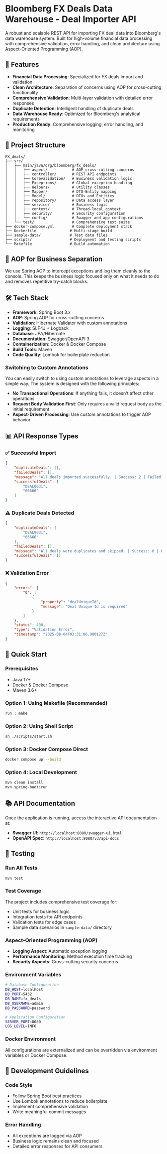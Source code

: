 # Bloomberg FX Deals Data Warehouse - Deal Importer API

A robust and scalable REST API for importing FX deal data into Bloomberg's data warehouse system. Built for high-volume financial data processing with comprehensive validation, error handling, and clean architecture using Aspect-Oriented Programming (AOP).

## 🚀 Features

- **Financial Data Processing**: Specialized for FX deals import and validation
- **Clean Architecture**: Separation of concerns using AOP for cross-cutting functionality
- **Comprehensive Validation**: Multi-layer validation with detailed error responses
- **Duplicate Detection**: Intelligent handling of duplicate deals
- **Data Warehouse Ready**: Optimized for Bloomberg's analytical requirements
- **Production Ready**: Comprehensive logging, error handling, and monitoring

## 📁 Project Structure

```
FX_deals/
├── src/
│   ├── main/java/org/bloomberg/fx_deals/
│   │   ├── aspect/           # AOP cross-cutting concerns
│   │   ├── controller/       # REST API endpoints
│   │   ├── Corevalidation/   # Business validation logic
│   │   ├── Exceptions/       # Global exception handling
│   │   ├── Helpers/          # Utility classes
│   │   ├── Mapper/           # DTO-Entity mapping
│   │   ├── Model/            # DTOs and Entities
│   │   ├── repository/       # Data access layer
│   │   ├── service/          # Business logic
│   │   ├── context/          # Thread-local context
│   │   ├── security/         # Security configuration
│   │   └── config/           # Swagger and app configurations
│   └── test/                 # Comprehensive test suite
├── docker-compose.yml        # Complete deployment stack
├── Dockerfile               # Multi-stage build
├── sample-data/             # Test data files
├── scripts/                 # Deployment and testing scripts
└── Makefile                 # Build automation
```

## 🧠 AOP for Business Separation

We use Spring AOP to intercept exceptions and log them cleanly to the console. This keeps the business logic focused only on what it needs to do and removes repetitive try-catch blocks.

## 🛠️ Tech Stack

- **Framework**: Spring Boot 3.x
- **AOP**: Spring AOP for cross-cutting concerns
- **Validation**: Hibernate Validator with custom annotations
- **Logging**: SLF4J + Logback
- **Database**: JPA/Hibernate
- **Documentation**: Swagger/OpenAPI 3
- **Containerization**: Docker & Docker Compose
- **Build Tools**: Maven
- **Code Quality**: Lombok for boilerplate reduction

### Switching to Custom Annotations

You can easily switch to using custom annotations to leverage aspects in a simple way. The system is designed with the following principles:

- **No Transactional Operations**: If anything fails, it doesn't affect other operations
- **Request Body Validation First**: Only requires a valid request body as the initial requirement
- **Aspect-Driven Processing**: Use custom annotations to trigger AOP behavior


## 📊 API Response Types

### ✅ Successful Import
```json
{
    "duplicateDeals": [],
    "failedDeals": [],
    "message": "All deals imported successfully. | Success: 2 | Failed: 0 | Duplicates: 0",
    "successfulDeals": [
        "DEAL0031",
        "66666"
    ]
}
```

### ⚠️ Duplicate Deals Detected
```json
{
    "duplicateDeals": [
        "DEAL0031",
        "66666"
    ],
    "failedDeals": [],
    "message": "All deals were duplicates and skipped. | Success: 0 | Failed: 0 | Duplicates: 2",
    "successfulDeals": []
}
```

### ❌ Validation Error
```json
{
    "errors": {
        "0": [
            {
                "property": "dealUniqueId",
                "message": "Deal Unique Id is required"
            }
        ]
    },
    "status": 400,
    "type": "Validation Error",
    "timestamp": "2025-08-04T03:31:06.980127Z"
}
```

## 🚀 Quick Start

### Prerequisites
- Java 17+
- Docker & Docker Compose
- Maven 3.6+

### Option 1: Using Makefile (Recommended)
```bash
run : make 
```

### Option 2: Using Shell Script
```bash
sh ./scripts/start.sh
```

### Option 3: Docker Compose Direct
```bash
docker compose up --build
```

### Option 4: Local Development
```bash
mvn clean install
mvn spring-boot:run
```

## 📚 API Documentation

Once the application is running, access the interactive API documentation at:
- **Swagger UI**: `http://localhost:8080/swagger-ui.html`
- **OpenAPI Spec**: `http://localhost:8080/v3/api-docs`

## 🧪 Testing

### Run All Tests
```bash
mvn test
```

### Test Coverage
The project includes comprehensive test coverage for:
- Unit tests for business logic
- Integration tests for API endpoints
- Validation tests for edge cases
- Sample data scenarios in `sample-data/` directory


### Aspect-Oriented Programming (AOP)
- **Logging Aspect**: Automatic exception logging
- **Performance Monitoring**: Method execution time tracking
- **Security Aspects**: Cross-cutting security concerns


### Environment Variables
```bash
# Database Configuration
DB_HOST=localhost
DB_PORT=5432
DB_NAME=fx_deals
DB_USERNAME=admin
DB_PASSWORD=password

# Application Configuration
SERVER_PORT=8080
LOG_LEVEL=INFO
```

### Docker Environment
All configurations are externalized and can be overridden via environment variables or Docker Compose.

## 📝 Development Guidelines

### Code Style
- Follow Spring Boot best practices
- Use Lombok annotations to reduce boilerplate
- Implement comprehensive validation
- Write meaningful commit messages

### Error Handling
- All exceptions are logged via AOP
- Business logic remains clean and focused
- Detailed error responses for API consumers


```

